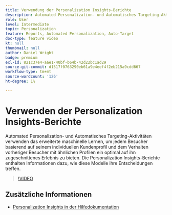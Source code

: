 ```yaml
---
title: Verwendung der Personalization Insights-Berichte
description: Automated Personalization- und Automatisches Targeting-Aktivitäten verwenden das erweiterte maschinelle Lernen, um jedem Besucher basierend auf seinem individuellen Kundenprofil und dem Verhalten vorheriger Besucher mit ähnlichen Profilen ein optimal auf ihn zugeschnittenes Erlebnis zu bieten. Die Personalization Insights-Berichte enthalten Informationen dazu, wie diese Modelle ihre Entscheidungen treffen.
role: User
level: Intermediate
topic: Personalization
feature: Reports, Automated Personalization, Auto-Target
doc-type: feature video
kt: null
thumbnail: null
author: Daniel Wright
badge: premium
exl-id: 821c37e4-aae1-40bf-b64b-42d22bc1ad29
source-git-commit: d1517f0763290eb61a9e4eef4f2eb215a9cdd667
workflow-type: tm+mt
source-wordcount: '126'
ht-degree: 1%

---
```


# Verwenden der Personalization Insights-Berichte

Automated Personalization- und Automatisches Targeting-Aktivitäten verwenden das erweiterte maschinelle Lernen, um jedem Besucher basierend auf seinem individuellen Kundenprofil und dem Verhalten vorheriger Besucher mit ähnlichen Profilen ein optimal auf ihn zugeschnittenes Erlebnis zu bieten. Die Personalization Insights-Berichte enthalten Informationen dazu, wie diese Modelle ihre Entscheidungen treffen.

>[!VIDEO](https://video.tv.adobe.com/v/25601/?quality=12)

## Zusätzliche Informationen

* [Personalization Insights in der Hilfedokumentation](https://experienceleague.adobe.com/docs/target/using/reports/insights/personalization-insights-reports.html?lang=en)
